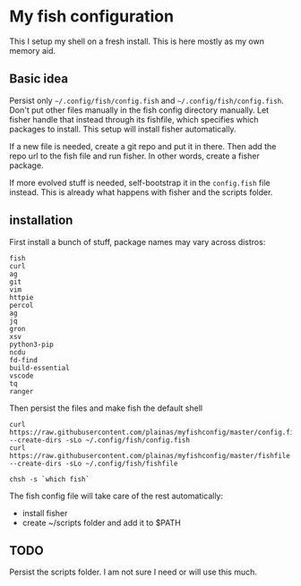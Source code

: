 # My fish configuration

This I setup my shell on a fresh install. This is here mostly as my own memory aid.


## Basic idea

Persist only `~/.config/fish/config.fish` and `~/.config/fish/config.fish`. Don't put other files manually in the fish config directory manually. Let fisher handle that instead through its fishfile, which specifies which packages to install. This setup will install fisher automatically.


If a new file is needed, create a git repo and put it in there. Then add the repo url to the fish file and run fisher. In other words, create a fisher package.

If more evolved stuff is needed, self-bootstrap it in the `config.fish` file instead. This is already what happens with fisher and the scripts folder.


## installation

First install a bunch of stuff, package names may vary across distros:

```
fish
curl
ag
git
vim
httpie
percol
ag
jq
gron
xsv
python3-pip
ncdu
fd-find
build-essential
vscode
tq
ranger
```

Then persist the files and make fish the default shell

```
curl https://raw.githubusercontent.com/plainas/myfishconfig/master/config.fish --create-dirs -sLo ~/.config/fish/config.fish
curl https://raw.githubusercontent.com/plainas/myfishconfig/master/fishfile --create-dirs -sLo ~/.config/fish/fishfile

chsh -s `which fish`
```

The fish config file will take care of the rest automatically:
  
  * install fisher
  * create ~/scripts folder and add it to $PATH


## TODO

Persist the scripts folder. I am not sure I need or will use this much.